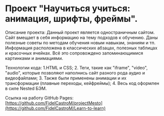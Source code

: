 # Проект "Научиться учиться: анимация, шрифты, фреймы".

Описание проекта:
Данный проект является одностраничным сайтом. Сайт вмещает в себя информацию на тему подходов к обучению. Даны полезные советы по методам обучения новым навыкам, знаниям и тп. Информация расположена в классических абзацах, полезных таблицах и красочных ячейках. Всё это сопровождено запоминающимися картинками и анимациями.

Технологии кода:
1.HTML и CSS;
2. Теги, такие как "iframe", "video", "audio", которые позволяют наполнись сайт разного рода аудио и видеофайлами;
3. Также были применены анимации и их трансформации (плавные переходы, кейфреймы);
4. Весь код оформлен в силе Nested БЭМ.

Ссылка на работу GitHub Pages: [https://github.com/FidelCastroM/projectMesto](https://github.com/FidelCastroM/Learn-to-learn)
